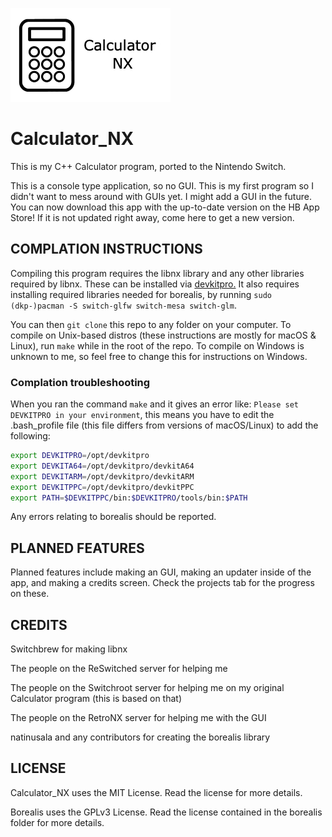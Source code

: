 ![Icon photo for Calculator_NX](resources/Calculator_NX.jpg)

# Calculator_NX
This is my C++ Calculator program, ported to the Nintendo Switch.

This is a console type application, so no GUI. This is my first program so I didn't want to mess around with GUIs yet. I might add a GUI in the future.
You can now download this app with the up-to-date version on the HB App Store! If it is not updated right away, come here to get a new version.

## COMPLATION INSTRUCTIONS

Compiling this program requires the libnx library and any other libraries required by libnx. These can be installed via [devkitpro.](https://devkitpro.org/wiki/Getting_Started)
It also requires installing required libraries needed for borealis, by running `sudo (dkp-)pacman -S switch-glfw switch-mesa switch-glm`.

You can then `git clone` this repo to any folder on your computer. To compile on Unix-based distros (these instructions are mostly for macOS & Linux), run `make` while in the root of the repo. To compile on Windows is unknown to me, so feel free to change this for instructions on Windows.

### Complation troubleshooting

When you ran the command `make` and it gives an error like: `Please set DEVKITPRO in your environment`, this means you have to edit the .bash_profile file (this file differs from versions of macOS/Linux) to add the following:
```bash
export DEVKITPRO=/opt/devkitpro
export DEVKITA64=/opt/devkitpro/devkitA64
export DEVKITARM=/opt/devkitpro/devkitARM
export DEVKITPPC=/opt/devkitpro/devkitPPC
export PATH=$DEVKITPPC/bin:$DEVKITPRO/tools/bin:$PATH
```

Any errors relating to borealis should be reported.

## PLANNED FEATURES

Planned features include making an GUI, making an updater inside of the app, and making a credits screen. Check the projects tab for the progress on these.

## CREDITS

Switchbrew for making libnx

The people on the ReSwitched server for helping me

The people on the Switchroot server for helping me on my original Calculator program (this is based on that)

The people on the RetroNX server for helping me with the GUI

natinusala and any contributors for creating the borealis library

## LICENSE

Calculator_NX uses the MIT License. Read the license for more details.

Borealis uses the GPLv3 License. Read the license contained in the borealis folder for more details.
